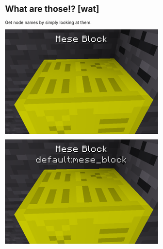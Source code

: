 # What are those!? [wat]

Get node names by simply looking at them.

![Screenshot](screenshot.png)

![Screenshot 2](screenshot2.png)
